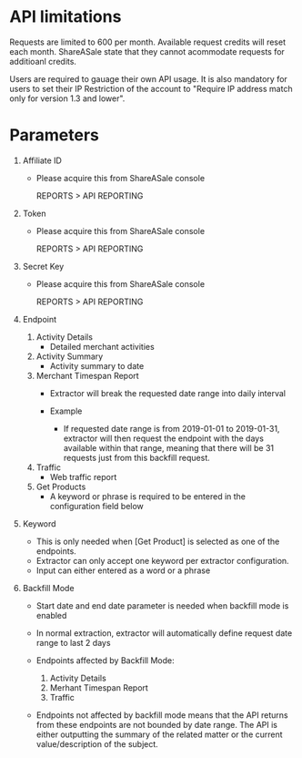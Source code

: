 # API limitations
Requests are limited to 600 per month. Available request credits will reset each month. ShareASale state that they cannot acommodate requests for additioanl credits.

Users are required to gauage their own API usage. It is also mandatory for users to set their IP Restriction of the account to "Require IP address match only for version 1.3 and lower".


# Parameters
1. Affiliate ID
    - Please acquire this from  ShareASale console

        REPORTS > API REPORTING
2. Token
    - Please acquire this from  ShareASale console
    
        REPORTS > API REPORTING
3. Secret Key
    - Please acquire this from  ShareASale console
    
        REPORTS > API REPORTING
4. Endpoint

    1. Activity Details
        - Detailed merchant activities
    2. Activity Summary
        - Activity summary to date
    3. Merchant Timespan Report
        - Extractor will break the requested date range into daily interval
        - Example

            - If requested date range is from 2019-01-01 to 2019-01-31, extractor will then request the endpoint with the days available within that range, meaning that there will be 31 requests just from this backfill request.
    4. Traffic
        - Web traffic report
    5. Get Products
        - A keyword or phrase is required to be entered in the configuration field below
5. Keyword
    - This is only needed when [Get Product] is selected as one of the endpoints.
    - Extractor can only accept one keyword per extractor configuration.
    - Input can either entered as a word or a phrase
6. Backfill Mode
    - Start date and end date parameter is needed when backfill mode is enabled
    - In normal extraction, extractor will automatically define request date range to last 2 days
    - Endpoints affected by Backfill Mode:

        1. Activity Details
        2. Merhant Timespan Report
        3. Traffic
    - Endpoints not affected by backfill mode means that the API returns from these endpoints are not bounded by date range. The API is either outputting the summary of the related matter or the current value/description of the subject.

